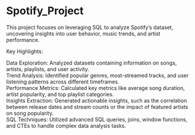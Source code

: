 # Spotify_Project
This project focuses on leveraging SQL to analyze Spotify’s dataset, uncovering insights into user behavior, music trends, and artist performance.
<br>

Key Highlights:

Data Exploration: Analyzed datasets containing information on songs, artists, playlists, and user activity.<br>
Trend Analysis: Identified popular genres, most-streamed tracks, and user listening patterns across different timeframes.<br>
Performance Metrics: Calculated key metrics like average song duration, artist popularity, and top playlist categories.<br>
Insights Extraction: Generated actionable insights, such as the correlation between release dates and stream counts or the impact of featured artists on song popularity.<br>
SQL Techniques: Utilized advanced SQL queries, joins, window functions, and CTEs to handle complex data analysis tasks.<br>
